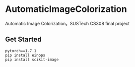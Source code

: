 # AutomaticImageColorization
 Automatic Image Colorization。SUSTech CS308 final project
 
 ## Get Started
 ```
 pytorch==1.7.1
 pip install einops
 pip install scikit-image
 ```
